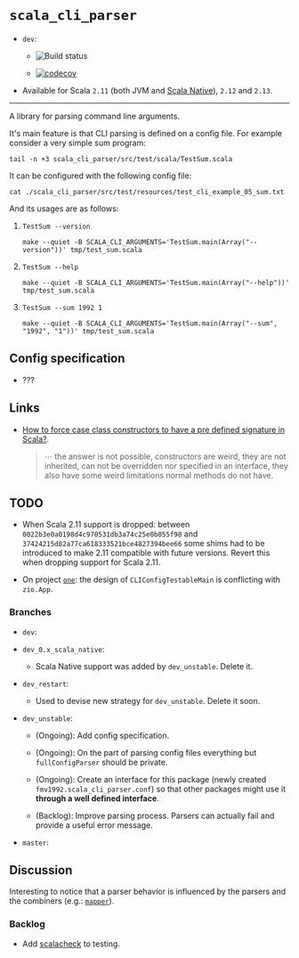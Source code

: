 # `scala_cli_parser`

*   `dev`:

    *   ![Build status](https://travis-ci.org/fmv1992/scala_cli_parser.svg?branch=dev)

    *   [![codecov](https://codecov.io/gh/fmv1992/scala_cli_parser/branch/dev/graph/badge.svg)](https://codecov.io/gh/fmv1992/scala_cli_parser)

*   Available for Scala `2.11` (both JVM and [Scala Native](http://www.scala-native.org/en/latest/user/sbt.html)), `2.12` and `2.13`.

* * *

A library for parsing command line arguments.

It's main feature is that CLI parsing is defined on a config file. For example consider a very simple sum program:

~~~~ {#mycode .scala .numberLines pipe="bash" startFrom="1"}
tail -n +3 scala_cli_parser/src/test/scala/TestSum.scala
~~~~~~~~~~~~~~~~~~~~~~~~~~~~~~~~~~~~~~~~~~~~~~~~~~~~~~~~~~~~~~

It can be configured with the following config file:

~~~~ {#mycode .default .numberLines pipe="bash" startFrom="1"}
cat ./scala_cli_parser/src/test/resources/test_cli_example_05_sum.txt
~~~~~~~~~~~~~~~~~~~~~~~~~~~~~~~~~~~~~~~~~~~~~~~~~~~~~~~~~~~~~~

And its usages are as follows:

1.  ~~~~ {#mycode .default .numberLines startFrom="1"}
    TestSum --version
    ~~~~~~~~~~~~~~~~~~~~~~~~~~~~~~~~~~~~~~~~~~~~~~~~~~~~~~~~~~~~~~

    ~~~~ {#mycode .default .numberLines pipe="bash" startFrom="1"}
    make --quiet -B SCALA_CLI_ARGUMENTS='TestSum.main(Array("--version"))' tmp/test_sum.scala
    ~~~~~~~~~~~~~~~~~~~~~~~~~~~~~~~~~~~~~~~~~~~~~~~~~~~~~~~~~~~~~~

1.  ~~~~ {#mycode .default .numberLines startFrom="1"}
    TestSum --help
    ~~~~~~~~~~~~~~~~~~~~~~~~~~~~~~~~~~~~~~~~~~~~~~~~~~~~~~~~~~~~~~

    ~~~~ {#mycode .default .numberLines pipe="bash" startFrom="1"}
    make --quiet -B SCALA_CLI_ARGUMENTS='TestSum.main(Array("--help"))' tmp/test_sum.scala
    ~~~~~~~~~~~~~~~~~~~~~~~~~~~~~~~~~~~~~~~~~~~~~~~~~~~~~~~~~~~~~~

1.  ~~~~ {#mycode .default .numberLines startFrom="1"}
    TestSum --sum 1992 1
    ~~~~~~~~~~~~~~~~~~~~~~~~~~~~~~~~~~~~~~~~~~~~~~~~~~~~~~~~~~~~~~

    ~~~~ {#mycode .default .numberLines pipe="bash" startFrom="1"}
    make --quiet -B SCALA_CLI_ARGUMENTS='TestSum.main(Array("--sum", "1992", "1"))' tmp/test_sum.scala
    ~~~~~~~~~~~~~~~~~~~~~~~~~~~~~~~~~~~~~~~~~~~~~~~~~~~~~~~~~~~~~~

## Config specification

*   ???

## Links

*   [How to force case class constructors to have a pre defined signature in Scala?](https://stackoverflow.com/questions/65544763/how-to-force-case-class-constructors-to-have-a-pre-defined-signature-in-scala).

    >    ⋯ the answer is not possible, constructors are weird, they are not inherited, can not be overridden nor specified in an interface, they also have some weird limitations normal methods do not have.

## TODO

*   When Scala 2.11 support is dropped: between `0022b3e0a0198d4c970531db3a74c25e0b055f98` and `37424215d82a77ca618333521bce4827394bee66` some shims had to be introduced to make 2.11 compatible with future versions. Revert this when dropping support for Scala 2.11.

*   On project [`one`](https://github.com/SemanticSugar/one/blob/947e498e0b46ce7a27a5fb2d6e7ba67685c85b7e/one/src/main/scala/One.scala#L15): the design of `CLIConfigTestableMain` is conflicting with `zio.App`.

### Branches

*   `dev`:

*   `dev_0.x_scala_native`:

    *   Scala Native support was added by `dev_unstable`. Delete it.

*   `dev_restart`:

    *   Used to devise new strategy for `dev_unstable`. Delete it soon.

*   `dev_unstable`:

    *   (Ongoing): Add config specification.

    *   (Ongoing): On the part of parsing config files everything but `fullConfigParser` should be private.

    *   (Ongoing): Create an interface for this package (newly created `fmv1992.scala_cli_parser.conf`) so that other packages might use it **through a well defined interface**.

    *   (Backlog): Improve parsing process. Parsers can actually fail and provide a useful error message.

*   `master`:

## Discussion

Interesting to notice that a parser behavior is influenced by the parsers and the combiners (e.g.: [`mapper`](https://github.com/fmv1992/scala_cli_parser/blob/e62ad7327eb7e46406bb94bf40ad82e418f4550b/scala_cli_parser/src/main/scala/conf/ParserUtils.scala#L125)).

### Backlog

*   Add [scalacheck](https://www.scalacheck.org/) to testing.

<!-- vim: set foldexpr=0 filetype=pandoc fileformat=unix nowrap spell spelllang=en: -->
